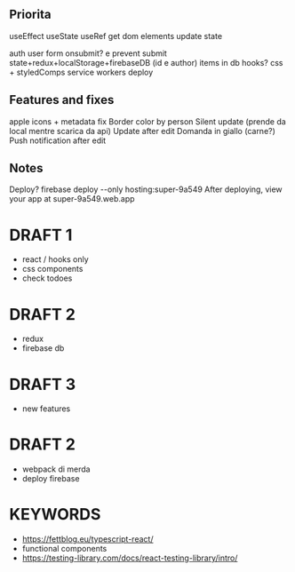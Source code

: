 ## Priorita

useEffect
useState
useRef
get dom elements
update state

auth user
form onsubmit? e prevent submit
state+redux+localStorage+firebaseDB (id e author)
items in db
hooks?
css + styledComps
service workers
deploy

## Features and fixes

apple icons + metadata fix
Border color by person
Silent update (prende da local mentre scarica da api)
Update after edit
Domanda in giallo (carne?)
Push notification after edit

## Notes

Deploy?
firebase deploy --only hosting:super-9a549
After deploying, view your app at super-9a549.web.app

# DRAFT 1

- react / hooks only
- css components
- check todoes

# DRAFT 2

- redux
- firebase db

# DRAFT 3

- new features

# DRAFT 2

- webpack di merda
- deploy firebase

# KEYWORDS

- https://fettblog.eu/typescript-react/
- functional components
- https://testing-library.com/docs/react-testing-library/intro/
